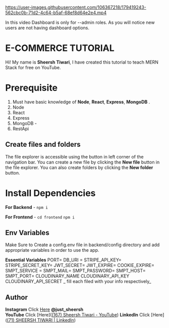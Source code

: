 https://user-images.githubusercontent.com/106367218/179419243-562cbc0b-71d2-4c64-b5af-68ef8d64e2e4.mp4

In this video Dashboard is only for --admin roles. As you will notice new users are not having dashboard options.

# E-COMMERCE TUTORIAL
Hi! My name is **Sheersh Tiwari**, I have created this tutorial to teach MERN Stack for free on YouTube.

# Prerequisite

1.  Must have basic knowledge of  **Node**,  **React**,  **Express**,  **MongoDB**  .  
2.  Node 
3.  React 
4.  Express 
5.   MongoDB -  
6.  RestApi 
## Create files and folders

The file explorer is accessible using the button in left corner of the navigation bar. You can create a new file by clicking the **New file** button in the file explorer. You can also create folders by clicking the **New folder** button.


# Install Dependencies

**For Backend**  -  `npm i`

**For Frontend**  -  `cd frontend`  `npm i`


## Env Variables

Make Sure to Create a config.env file in backend/config directory and add appropriate variables in order to use the app.

**Essential Variables**  PORT= 
DB_URI = 
STRIPE_API_KEY= 
STRIPE_SECRET_KEY= 
JWT_SECRET= 
JWT_EXPIRE= 
COOKIE_EXPIRE= 
SMPT_SERVICE = 
SMPT_MAIL= 
SMPT_PASSWORD= 
SMPT_HOST= 
SMPT_PORT= 
CLOUDINARY_NAME 
CLOUDINARY_API_KEY 
CLOUDINARY_API_SECRET  _
fill each filed with your info respectively_
## Author

**Instagram**  Click  [Here](https://www.instagram.com/just_sheersh/)  **@just_sheersh**  
**YouTube**  Click  [Here]([(167) Sheersh Tiwari - YouTube](https://www.youtube.com/channel/UCMvgg3uJG_lok4vWChWD5zA)) 
 **LinkedIn**  Click  [Here]([(71) SHEERSH TIWARI | LinkedIn](https://www.linkedin.com/in/sheersh-tiwari-82299223b/))  
